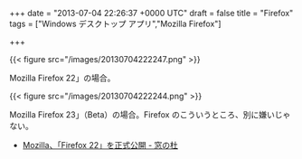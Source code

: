 
+++
date = "2013-07-04 22:26:37 +0000 UTC"
draft = false
title = "Firefox"
tags = ["Windows デスクトップ アプリ","Mozilla Firefox"]

+++


{{< figure src="/images/20130704222247.png"  >}}

Mozilla Firefox 22」の場合。

{{< figure src="/images/20130704222244.png"  >}}

Mozilla Firefox 23」（Beta）の場合。Firefox のこういうところ、別に嫌いじゃない。

<ul>
<li><a href="http://www.forest.impress.co.jp/docs/news/20130626_605181.html">Mozilla、「Firefox 22」を正式公開 - 窓の杜</a></li>
</ul>

